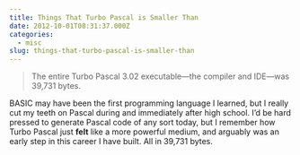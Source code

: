 ```yaml
---
title: Things That Turbo Pascal is Smaller Than
date: 2012-10-01T08:31:37.000Z
categories:
  - misc
slug: things-that-turbo-pascal-is-smaller-than
---
```


> The entire Turbo Pascal 3.02 executable—the compiler and IDE—was 39,731 bytes.

BASIC may have been the first programming language I learned, but I really cut
my teeth on Pascal during and immediately after high school. I’d be hard pressed
to generate Pascal code of any sort today, but I remember how Turbo Pascal just
**felt** like a more powerful medium, and arguably was an early step in this
career I have built. All in 39,731 bytes.


